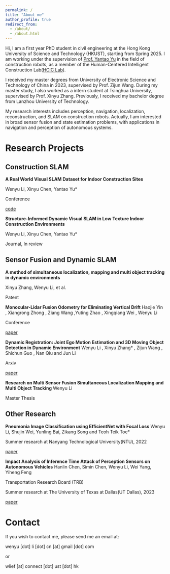 ```yaml
---
permalink: /
title: "About me"
author_profile: true
redirect_from: 
  - /about/
  - /about.html
---
```


Hi, I am a first year PhD student in civil engineering at the Hong Kong University of Science and Technology (HKUST), starting from Spring 2025. I am working under the supervision of [Prof. Yantao Yu](https://ce.hkust.edu.hk/people/yantao-yu-yuyantao) in the field of construction robots, as a member of the Human-Centered Intelligent Construction Lab([HCIC Lab](https://yantaolab.github.io/)).

I received my master degrees from University of Electronic Science and Technology of China in 2023, supervised by Prof. Zijun Wang. During my master study, I also worked as a intern student at Tsinghua University,  supervised by Prof. Xinyu Zhang. Previously, I received my bachelor degree from Lanzhou University of Technology.

My research interests includes perception, navigation, localization, reconstruction, and SLAM on construction robots. Actually, I am interested in broad sensor fusion and state estimation problems, with applications in navigation and perception of autonomous systems. 
<!-- Previously, I worked as a Research Assistant at HKUST. During this period, I conducted research on developing visual SLAM algorithms in dynamic construction environments. -->
<!-- Specifically, I started to research SLAM in my master study, focusing on multi object tracking and SLAM, where them can be regarded as a joint state estimation problem in dynamic environments. -->
<!-- I am also interested in new sensors, like solid state lidar, infrared camera, 4D radar and event camera. -->
 
Research Projects
======

Construction SLAM
------

**A Real World Visual SLAM Dataset for Indoor Construction Sites**

Wenyu Li, Xinyu Chen, Yantao Yu*

Conference

[code](https://github.com/WenyuLWY/HCIC-Construction-VSLAM-Dataset)

**Structure-Informed Dynamic Visual SLAM in Low Texture Indoor Construction Environments**

Wenyu Li, Xinyu Chen, Yantao Yu*

Journal, In review

Sensor Fusion and Dynamic SLAM
------
**A method of simultaneous localization, mapping and multi object tracking in dynamic environments**

Xinyu Zhang, Wenyu Li, et al.

Patent

**Monocular-Lidar Fusion Odometry for Eliminating Vertical Drift**
Haojie Yin , Xiangrong Zhong , Ziang Wang ,Yuting Zhao , Xingqiang Wei , Wenyu Li

Conference

[paper](https://ieeexplore.ieee.org/abstract/document/10275244)

**Dynamic Registration: Joint Ego Motion Estimation and 3D Moving Object Detection in Dynamic Environment**
Wenyu Li , Xinyu Zhang* , Zijun Wang , Shichun Guo , Nan Qiu and Jun Li

Arxiv

[paper](https://arxiv.org/abs/2204.12769)

**Research on Multi Sensor Fusion Simultaneous Localization Mapping and Multi Object Tracking**
Wenyu Li

Master Thesis

Other Research
------
**Pneumonia Image Classification using EfficientNet with Focal Loss**
Wenyu Li, Shujin Wei, Yunling Bai, Zikang Song and Teoh Teik Toe*

Summer research at Nanyang Technological University(NTU), 2022

[paper](http://WenyuLWY.github.io/files/ICITBE.pdf)

**Impact Analysis of Inference Time Attack of Perception Sensors on Autonomous Vehicles**
Hanlin Chen, Simin Chen, Wenyu Li, Wei Yang, Yiheng Feng

Transportation Research Board (TRB)

Summer research at The University of Texas at Dallas(UT Dallas), 2023

[paper](http://WenyuLWY.github.io/files/TRB.pdf)

Contact
======
If you wish to contact me, please send me an email at: 

wenyu [dot] li [dot] cn [at] gmail [dot] com 

or

wlief [at] connect [dot] ust [dot] hk

